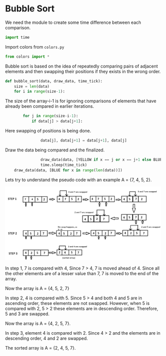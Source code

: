 # Bubble Sort

We need the module to create some time difference between each comparison.
```python
import time
```

Import colors from `colors.py`
```python
from colors import *
```

Bubble sort is based on the idea of repeatedly comparing pairs of adjacent elements and then swapping their positions if they exists in the wrong order.
```python
def bubble_sort(data, draw_data, time_tick):
    size = len(data)
    for i in range(size-1):
```

The size of the array-i-1 is for ignoring comparisons of elements that have already been compared in earlier iterations.
```python
        for j in range(size-i-1):
            if data[j] > data[j+1]:
```

Here swapping of positions is being done.
```python
                data[j], data[j+1] = data[j+1], data[j]
```

Draw the data being compared and the finalized.
```python
                draw_data(data, [YELLOW if x == j or x == j+1 else BLUE for x in range(len(data))])
                time.sleep(time_tick)
    draw_data(data, [BLUE for x in range(len(data))])
```

Lets try to understand the pseudo code with an example A = {7, 4, 5, 2}.

<p align="center">
    <img src="../images/bubble_sort.png"/>
</p>

In step 1, 7 is compared with 4, Since 7 > 4, 7 is moved ahead of 4. Since all the other elements are of a lesser value than 7, 7 is moved to the end of the array. 

Now the array is A = {4, 5, 2, 7}

In step 2, 4 is compared with 5. Since 5 > 4 and both 4 and 5 are in ascending order, these elements are not swapped. However, when 5 is compared with 2, 5 > 2 these elements are in descending order. Therefore, 5 and 3 are swapped. 

Now the array is A = {4, 2, 5, 7}. 

In step 3, element 4 is compared with 2. Since 4 > 2 and the elements are in descending order, 4 and 2 are swapped. 

The sorted array is A = {2, 4, 5, 7}. 